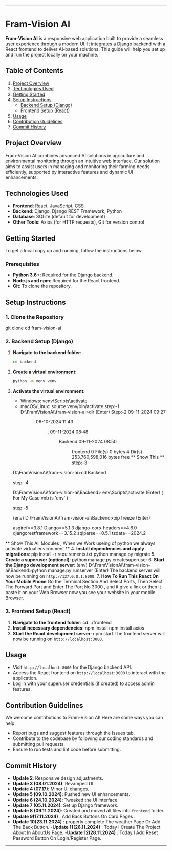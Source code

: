 


---

# Fram-Vision AI

**Fram-Vision AI** is a responsive web application built to provide a seamless user experience through a modern UI. It integrates a Django backend with a React frontend to deliver AI-based solutions. This guide will help you set up and run the project locally on your machine.

## Table of Contents

1. [Project Overview](#project-overview)
2. [Technologies Used](#technologies-used)
3. [Getting Started](#getting-started)
4. [Setup Instructions](#setup-instructions)
   - [Backend Setup (Django)](#backend-setup-django)
   - [Frontend Setup (React)](#frontend-setup-react)
5. [Usage](#usage)
6. [Contribution Guidelines](#contribution-guidelines)
7. [Commit History](#commit-history)

## Project Overview

Fram-Vision AI combines advanced AI solutions in agriculture and environmental monitoring through an intuitive web interface. Our solution aims to assist users in managing and monitoring their farming needs efficiently, supported by interactive features and dynamic UI enhancements.

## Technologies Used

- **Frontend**: React, JavaScript, CSS
- **Backend**: Django, Django REST Framework, Python
- **Database**: SQLite (default for development)
- **Other Tools**: Axios (for HTTP requests), Git for version control

## Getting Started

To get a local copy up and running, follow the instructions below.

### Prerequisites

- **Python 3.6+**: Required for the Django backend.
- **Node.js and npm**: Required for the React frontend.
- **Git**: To clone the repository.

## Setup Instructions

### 1. Clone the Repository

git clone <repository-url>
cd fram-vision-ai

### 2. Backend Setup (Django)

1. **Navigate to the backend folder**:

   ```bash
   cd backend
   ```

2. **Create a virtual environment**:

   ```bash
   python -m venv venv
   ```

3. **Activate the virtual environment**:
   - Windows:
     venv\Scripts\activate
   - macOS/Linux:
     source venv/bin/activate
     step:-1
     D:\FramVisionAi\fram-vision-ai>dir (Enter)
     Step:-2
     09-11-2024  09:27    <DIR>          .
06-10-2024  11:43    <DIR>          ..
09-11-2024  08:48    <DIR>          Backend
09-11-2024  08:50    <DIR>          frontend
               0 File(s)              0 bytes
               4 Dir(s)  253,760,598,016 bytes free
** Show This **
    step:-3

    D:\FramVisionAi\fram-vision-ai>cd Backend
    
    step:-4

    D:\FramVisionAi\fram-vision-ai\Backend> env\Scripts\activate (Enter)    ( For  My Case vnb is 'env'  )
    
    step:-5

   
    (env) D:\FramVisionAi\fram-vision-ai\Backend>pip  freeze (Enter)   
    
    asgiref==3.8.1
    Django==5.1.3
    django-cors-headers==4.6.0
    djangorestframework==3.15.2
    sqlparse==0.5.1
    tzdata==2024.2    

** Show This All Modules , When we  Work useing of python we always activate virtual environment ** 
4. **Install dependencies and apply migrations**:
   pip install -r requirements.txt
   python manage.py migrate
5. **Create a superuser (optional)**:
   python manage.py createsuperuser
6. **Start the Django development server**:
   (env) D:\FramVisionAi\fram-vision-ai\Backend>python manage.py runserver (Enter)
   The backend server will now be running on `http://127.0.0.1:8000`.
7. **How To Run This React On Your Mobile Phone**
    Go the Terminal Section And Select Ports, Then Select The Forward Port and Enter The Port No
    3000 , and it  give a link or then it paste it on your Web Browser now you see your website in
    your mobile Browser.
### 3. Frontend Setup (React)

1. **Navigate to the frontend folder**:
   cd ../frontend
2. **Install necessary dependencies**:
   npm install
   npm install axios
3. **Start the React development server**:
   npm start
   The frontend server will now be running on `http://localhost:3000`.

## Usage

- Visit `http://localhost:8000` for the Django backend API.
- Access the React frontend on `http://localhost:3000` to interact with the application.
- Log in with your superuser credentials (if created) to access admin features.

## Contribution Guidelines

We welcome contributions to Fram-Vision AI! Here are some ways you can help:

- Report bugs and suggest features through the Issues tab.
- Contribute to the codebase by following our coding standards and submitting pull requests.
- Ensure to run tests and lint code before submitting.

## Commit History

- **Update 2**: Responsive design adjustments.
- **Update 3 (08.01.2024)**: Revamped UI.
- **Update 4 (07.17)**: Minor UI changes.
- **Update 5 (09.10.2024)**: Pushed new UI enhancements.
- **Update 6 (24.10.2024)**: Tweaked the UI interface.
- **Update 7 (05.11.2024)**: Set up Django framework.
- **Update 8 (09.11.2024)**: Created and moved all files into `frontend` folder.
- **Update 9(17.11.2024)** :  Add  Back Buttons On Card Pages . 
- **Update 10(23.11.2024)** : properly complete The weather Page Or Add The Back Button.
-**Update 11(26.11.2024)** :  Today I Create The  Project About In AboutUs Page.
-**Update 12(28.11.2024)** :  Today I  Add  Reset Password Button On Login/Register Page.

---
